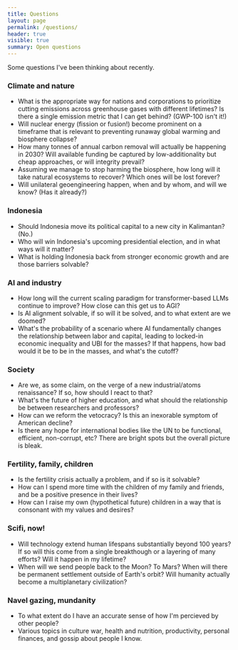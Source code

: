 ```yaml
---
title: Questions
layout: page
permalink: /questions/
header: true
visible: true
summary: Open questions
---
```


Some questions I've been thinking about recently.

### Climate and nature
* What is the appropriate way for nations and corporations to prioritize cutting emissions across greenhouse gases with different lifetimes? Is there a single emission metric that I can get behind? (GWP-100 isn't it!)
* Will nuclear energy (fission or fusion!) become prominent on a timeframe that is relevant to preventing runaway global warming and biosphere collapse?
* How many tonnes of annual carbon removal will actually be happening in 2030? Will available funding be captured by low-additionality but cheap approaches, or will integrity prevail?
* Assuming we manage to stop harming the biosphere, how long will it take natural ecosystems to recover? Which ones will be lost forever?
* Will unilateral geoengineering happen, when and by whom, and will we know? (Has it already?)

### Indonesia
* Should Indonesia move its political capital to a new city in Kalimantan? (No.)
* Who will win Indonesia's upcoming presidential election, and in what ways will it matter?
* What is holding Indonesia back from stronger economic growth and are those barriers solvable?

### AI and industry
* How long will the current scaling paradigm for transformer-based LLMs continue to improve? How close can this get us to AGI?
* Is AI alignment solvable, if so will it be solved, and to what extent are we doomed?
* What's the probability of a scenario where AI fundamentally changes the relationship between labor and capital, leading to locked-in economic inequality and UBI for the masses? If that happens, how bad would it be to be in the masses, and what's the cutoff?

### Society
* Are we, as some claim, on the verge of a new industrial/atoms renaissance? If so, how should I react to that?
* What's the future of higher education, and what should the relationship be between researchers and professors?
* How can we reform the vetocracy? Is this an inexorable symptom of American decline?
* Is there any hope for international bodies like the UN to be functional, efficient, non-corrupt, etc? There are bright spots but the overall picture is bleak.

### Fertility, family, children
* Is the fertility crisis actually a problem, and if so is it solvable?
* How can I spend more time with the children of my family and friends, and be a positive presence in their lives?
* How can I raise my own (hypothetical future) children in a way that is consonant with my values and desires?

### Scifi, now!
* Will technology extend human lifespans substantially beyond 100 years? If so will this come from a single breakthough or a layering of many efforts? Will it happen in my lifetime?
* When will we send people back to the Moon? To Mars? When will there be permanent settlement outside of Earth's orbit? Will humanity actually become a multiplanetary civilization?

### Navel gazing, mundanity
* To what extent do I have an accurate sense of how I'm percieved by other people?
* Various topics in culture war, health and nutrition, productivity, personal finances, and gossip about people I know.
